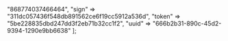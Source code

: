 <?php
$config = [
"imei" => "868774037466464", 
"sign" => "311dc057436f548db891562ce6f19cc5912a536d", 
"token" => "5be228835dbd247dd3f2eb71b32cc1f2",
 "uuid" => "666b2b31-890c-45d2-9394-1290e9bb6638" ];
